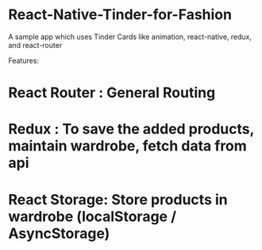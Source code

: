 # React-Native-Tinder-for-Fashion
A sample app which uses Tinder Cards like animation, react-native, redux, and react-router

Features:
# React Router : General Routing
# Redux : To save the added products, maintain wardrobe, fetch data from api
# React Storage: Store products in wardrobe (localStorage / AsyncStorage)

